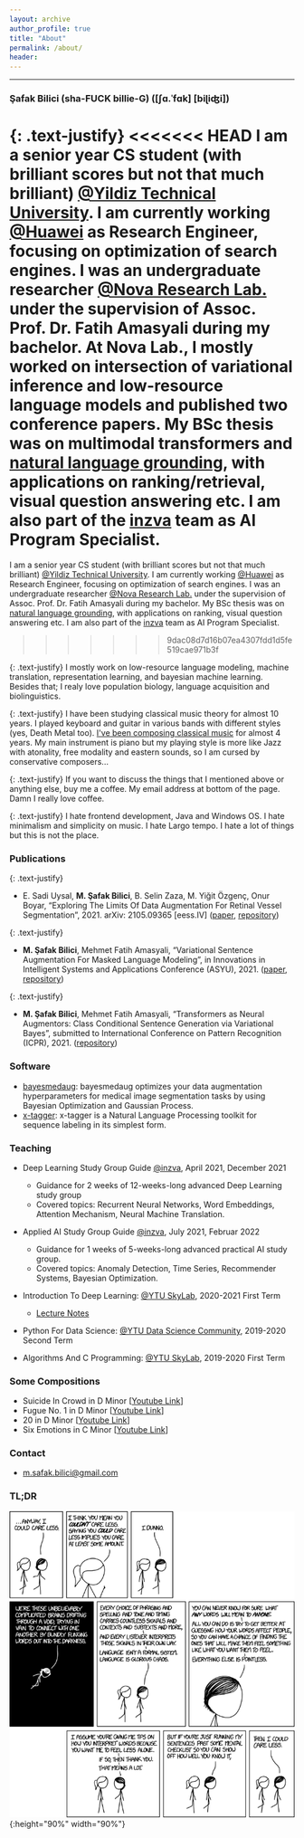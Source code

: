 ```yaml
---
layout: archive
author_profile: true
title: "About"
permalink: /about/
header:
---
```


------------------------

### Şafak Bilici (sha-FUCK billie-G) (\[ʃɑ.ˈfɑk\] [biɭiʤi\])

{: .text-justify}
<<<<<<< HEAD
I am a senior year CS student (with brilliant scores but not that much brilliant) [@Yildiz Technical University](https://www.yildiz.edu.tr/en/). I am currently working [@Huawei](https://www.huawei.com/en/) as Research Engineer, focusing on optimization of search engines. I was an undergraduate researcher [@Nova Research Lab.](https://www.linkedin.com/company/novaresearchlab/mycompany/) under the supervision of Assoc. Prof. Dr. Fatih Amasyali during my bachelor. At Nova Lab., I mostly worked on intersection of variational inference and low-resource language models and published two conference papers. My BSc thesis was on multimodal transformers and [natural language grounding](https://katefvision.github.io/LanguageGrounding/), with applications on ranking/retrieval, visual question answering etc. I am also part of the [inzva](https://inzva.com/) team as AI Program Specialist.
=======
I am a senior year CS student (with brilliant scores but not that much brilliant) [@Yildiz Technical University](https://www.yildiz.edu.tr/en/). I am currently working [@Huawei](https://www.huawei.com/en/) as Research Engineer, focusing on optimization of search engines. I was an undergraduate researcher [@Nova Research Lab.](https://www.linkedin.com/company/novaresearchlab/mycompany/) under the supervision of Assoc. Prof. Dr. Fatih Amasyali during my bachelor. My BSc thesis was on [natural language grounding](https://katefvision.github.io/LanguageGrounding/), with applications on ranking, visual question answering etc. I am also part of the [inzva](https://inzva.com/) team as AI Program Specialist.
>>>>>>> 9dac08d7d16b07ea4307fdd1d5fe519cae971b3f

{: .text-justify}
I mostly work on low-resource language modeling, machine translation, representation learning, and bayesian machine learning. Besides that; I realy love population biology, language acquisition and biolinguistics.

{: .text-justify}
I have been studying classical music theory for almost 10 years. I played keyboard and guitar in various bands with different styles (yes, Death Metal too). [I've been composing classical music](https://www.youtube.com/channel/UCFVua8j3Ssal2hSY4VXLj8g) for almost 4 years. My main instrument is piano but my playing style is more like Jazz with atonality, free modality and eastern sounds, so I am cursed by conservative composers... 

{: .text-justify}
If you want to discuss the things that I mentioned above or anything else, buy me a coffee. My email address at bottom of the page. Damn I really love coffee. 

{: .text-justify}
I hate frontend development, Java and Windows OS. I hate minimalism and simplicity on music. I hate Largo tempo. I hate a lot of things but this is not the place.

### Publications

{: .text-justify}
* E. Sadi Uysal, **M. Şafak Bilici**, B. Selin Zaza, M. Yiğit Özgenç, Onur Boyar, “Exploring The Limits Of Data Augmentation For Retinal Vessel Segmentation”, 2021. arXiv: 2105.09365 \[eess.IV\] ([paper](https://arxiv.org/abs/2105.09365), [repository](https://github.com/safakkbilici/Exploring-The-Limits-Of-Data-Augmentation-For-Retinal-Vessel-Segmentation))

{: .text-justify}
* **M. Şafak Bilici**, Mehmet Fatih Amasyali, “Variational Sentence Augmentation For Masked Language Modeling”, in Innovations in Intelligent Systems and Applications Conference (ASYU), 2021. ([paper](https://ieeexplore.ieee.org/document/9599089), [repository](https://github.com/safakkbilici/Variational-Sentence-Augmentation-For-Masked-Language-Modeling))

{: .text-justify}
* **M. Şafak Bilici**, Mehmet Fatih Amasyali, “Transformers as Neural Augmentors: Class Conditional Sentence Generation via Variational Bayes”, submitted to International Conference on Pattern Recognition (ICPR), 2021. ([repository](https://github.com/safakkbilici/Conditional-Variational-Transformer))

### Software

* [bayesmedaug](https://github.com/safakkbilici/bayesmedaug): bayesmedaug optimizes your data augmentation hyperparameters for medical image segmentation tasks by using Bayesian Optimization and Gaussian Process. 
* [x-tagger](https://github.com/safakkbilici/x-tagger): x-tagger is a Natural Language Processing toolkit for sequence labeling in its simplest form.

### Teaching

* Deep Learning Study Group Guide [@inzva](https://inzva.com/), April 2021, December 2021
	* Guidance for 2 weeks of 12-weeks-long advanced Deep Learning study group
	* Covered topics: Recurrent Neural Networks, Word Embeddings, Attention Mechanism, Neural Machine Translation.

* Applied AI Study Group Guide [@inzva](https://inzva.com/), July 2021, Februar 2022
	* Guidance for 1 weeks of 5-weeks-long advanced practical AI study group. 
	* Covered topics: Anomaly Detection, Time Series, Recommender Systems, Bayesian Optimization.

* Introduction To Deep Learning: [@YTU SkyLab](https://www.linkedin.com/company/ytuskylab/mycompany/), 2020-2021 First Term
	* [Lecture Notes](https://github.com/safakkbilici/Deep-Learning-Lecture-2020-2021-First-Term)

* Python For Data Science: [@YTU Data Science Community](https://www.linkedin.com/company/yt%C3%BCveribilimi/), 2019-2020 Second Term
* Algorithms And C Programming: [@YTU SkyLab](https://www.linkedin.com/company/ytuskylab/mycompany/), 2019-2020 First Term

### Some Compositions

* Suicide In Crowd in D Minor [[Youtube Link](https://www.youtube.com/watch?v=aoNPAz8oa2k&t=145s)]
* Fugue No. 1 in D Minor [[Youtube Link](https://www.youtube.com/watch?v=aoNPAz8oa2k&t=145s)]
* 20 in D Minor [[Youtube Link](https://www.youtube.com/watch?v=uZDPfiX33oA)]
* Six Emotions in C Minor [[Youtube Link](https://www.youtube.com/watch?v=pXgIZ9gUBjA)]

### Contact

- m.safak.bilici@gmail.com

### TL;DR

![test image size](/images/i_could_care_less.png){:height="90%" width="90%"}

